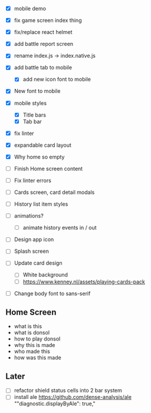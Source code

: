- [x] mobile demo
- [x] fix game screen index thing
- [x] fix/replace react helmet
- [x] add battle report screen
- [x] rename index.js -> index.native.js
- [x] add battle tab to mobile
  - [x] add new icon font to mobile
- [x] New font to mobile
- [x] mobile styles
  - [x] Title bars
  - [x] Tab bar
- [x] fix linter
- [x] expandable card layout

- [x] Why home so empty
- [ ] Finish Home screen content
- [ ] Fix linter errors
- [ ] Cards screen, card detail modals
- [ ] History list item styles
- [ ] animations?
  - [ ] animate history events in / out

- [ ] Design app icon
- [ ] Splash screen
- [ ] Update card design
  - [ ] White background 
  - [ ] https://www.kenney.nl/assets/playing-cards-pack
- [ ] Change body font to sans-serif


## Home Screen
- what is this
- what is donsol
- how to play donsol
- why this is made
- who made this
- how was this made


## Later
- [ ] refactor shield status cells into 2 bar system
- [ ] install ale https://github.com/dense-analysis/ale ""diagnostic.displayByAle": true,"
